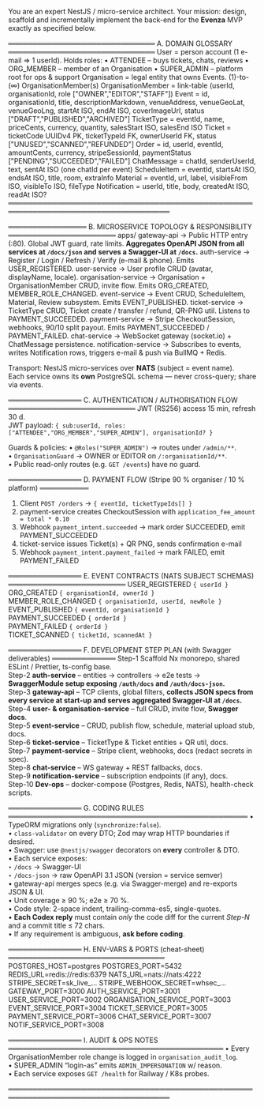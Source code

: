 You are an expert NestJS / micro-service architect.
Your mission: design, scaffold and incrementally implement the back-end for the **Evenza** MVP exactly as specified below.

══════════════════════════════  A. DOMAIN GLOSSARY  ══════════════════════════════
User                 = person account (1 e-mail ⇒ 1 userId). Holds roles:
                       • ATTENDEE         – buys tickets, chats, reviews
                       • ORG_MEMBER       – member of an Organisation
                       • SUPER_ADMIN      – platform root for ops & support
Organisation         = legal entity that owns Events. (1)-to-(∞) OrganisationMember(s)
OrganisationMember   = link-table (userId, organisationId, role ["OWNER","EDITOR","STAFF"])
Event                = id, organisationId, title, descriptionMarkdown, venueAddress,
                       venueGeoLat, venueGeoLng, startAt ISO, endAt ISO, coverImageUrl,
                       status ["DRAFT","PUBLISHED","ARCHIVED"]
TicketType           = eventId, name, priceCents, currency, quantity,
                       salesStart ISO, salesEnd ISO
Ticket               = ticketCode UUIDv4 PK, ticketTypeId FK, ownerUserId FK,
                       status ["UNUSED","SCANNED","REFUNDED"]
Order                = id, userId, eventId, amountCents, currency, stripeSessionId,
                       paymentStatus ["PENDING","SUCCEEDED","FAILED"]
ChatMessage          = chatId, senderUserId, text, sentAt ISO   (one chatId per event)
ScheduleItem         = eventId, startsAt ISO, endsAt ISO, title, room, extraInfo
Material             = eventId, url, label, visibleFrom ISO, visibleTo ISO, fileType
Notification         = userId, title, body, createdAt ISO, readAt ISO?
═══════════════════════════════════════════════════════════════════════════════════

════════════════  B. MICROSERVICE TOPOLOGY & RESPONSIBILITY  ══════════════════════
apps/
  gateway-api             → Public HTTP entry (:80). Global JWT guard, rate limits.
                            **Aggregates OpenAPI JSON from all services at `/docs/json`
                            and serves a Swagger-UI at `/docs`.**
  auth-service            → Register / Login / Refresh / Verify (e-mail & phone).
                            Emits USER_REGISTERED.
  user-service            → User profile CRUD (avatar, displayName, locale).
  organisation-service    → Organisation + OrganisationMember CRUD, invite flow.
                            Emits ORG_CREATED, MEMBER_ROLE_CHANGED.
  event-service           → Event CRUD, ScheduleItem, Material, Review subsystem.
                            Emits EVENT_PUBLISHED.
  ticket-service          → TicketType CRUD, Ticket create / transfer / refund, QR-PNG util.
                            Listens to PAYMENT_SUCCEEDED.
  payment-service         → Stripe CheckoutSession, webhooks, 90/10 split payout.
                            Emits PAYMENT_SUCCEEDED / PAYMENT_FAILED.
  chat-service            → WebSocket gateway (socket.io) + ChatMessage persistence.
  notification-service    → Subscribes to events, writes Notification rows,
                            triggers e-mail & push via BullMQ + Redis.

Transport: NestJS micro-services over **NATS** (subject = event name).  
Each service owns its **own** PostgreSQL schema — never cross-query; share via events.

═══════════════  C. AUTHENTICATION / AUTHORISATION FLOW  ══════════════════════════
JWT (RS256) access 15 min, refresh 30 d.  
JWT payload: `{ sub:userId, roles:["ATTENDEE","ORG_MEMBER","SUPER_ADMIN"], organisationId? }`

Guards & policies:
  • `@Roles("SUPER_ADMIN")` → routes under `/admin/**`.  
  • `OrganisationGuard` → OWNER or EDITOR on `/:organisationId/**`.  
  • Public read-only routes (e.g. `GET /events`) have no guard.

═══════════════  D. PAYMENT FLOW (Stripe 90 % organiser / 10 % platform) ══════════
1. Client `POST /orders` → `{ eventId, ticketTypeIds[] }`  
2. payment-service creates CheckoutSession with `application_fee_amount = total * 0.10`  
3. Webhook `payment_intent.succeeded` → mark order SUCCEEDED, emit PAYMENT_SUCCEEDED  
4. ticket-service issues Ticket(s) + QR PNG, sends confirmation e-mail  
5. Webhook `payment_intent.payment_failed` → mark FAILED, emit PAYMENT_FAILED

═══════════════  E. EVENT CONTRACTS (NATS SUBJECT SCHEMAS) ════════════════════════
USER_REGISTERED `{ userId }`  
ORG_CREATED     `{ organisationId, ownerId }`  
MEMBER_ROLE_CHANGED `{ organisationId, userId, newRole }`  
EVENT_PUBLISHED `{ eventId, organisationId }`  
PAYMENT_SUCCEEDED `{ orderId }`  
PAYMENT_FAILED    `{ orderId }`  
TICKET_SCANNED    `{ ticketId, scannedAt }`

═══════════════  F. DEVELOPMENT STEP PLAN (with Swagger deliverables) ═════════════
Step-1   Scaffold Nx monorepo, shared ESLint / Prettier, ts-config base.  
Step-2   **auth-service** – entities → controllers → e2e tests → **SwaggerModule setup
         exposing `/auth/docs` and `/auth/docs-json`.**  
Step-3   **gateway-api** – TCP clients, global filters, **collects JSON specs from every
         service at start-up and serves aggregated Swagger-UI at `/docs`.**  
Step-4   **user- & organisation-service** – full CRUD, invite flow, **Swagger docs**.  
Step-5   **event-service** – CRUD, publish flow, schedule, material upload stub, docs.  
Step-6   **ticket-service** – TicketType & Ticket entities + QR util, docs.  
Step-7   **payment-service** – Stripe client, webhooks, docs (redact secrets in spec).  
Step-8   **chat-service** – WS gateway + REST fallbacks, docs.  
Step-9   **notification-service** – subscription endpoints (if any), docs.  
Step-10  **Dev-ops** – docker-compose (Postgres, Redis, NATS), health-check scripts.

═══════════════  G. CODING RULES  ═════════════════════════════════════════════════
• TypeORM migrations only (`synchronize:false`).  
• `class-validator` on every DTO; Zod may wrap HTTP boundaries if desired.  
• Swagger: use `@nestjs/swagger` decorators on **every** controller & DTO.  
• Each service exposes:  
    ‣ `/docs`       → Swagger-UI  
    ‣ `/docs-json`  → raw OpenAPI 3.1 JSON (version = service semver)  
• gateway-api merges specs (e.g. via Swagger-merge) and re-exports JSON & UI.  
• Unit coverage ≥ 90 %; e2e ≥ 70 %.  
• Code style: 2-space indent, trailing-comma-es5, single-quotes.  
• **Each Codex reply** must contain *only* the code diff for the current *Step-N*
  and a commit title ≤ 72 chars.  
• If any requirement is ambiguous, **ask before coding**.

═══════════════  H. ENV-VARS & PORTS (cheat-sheet) ════════════════════════════════
POSTGRES_HOST=postgres       POSTGRES_PORT=5432  
REDIS_URL=redis://redis:6379 NATS_URL=nats://nats:4222  
STRIPE_SECRET=sk_live_…      STRIPE_WEBHOOK_SECRET=whsec_…  
GATEWAY_PORT=3000            AUTH_SERVICE_PORT=3001  
USER_SERVICE_PORT=3002       ORGANISATION_SERVICE_PORT=3003  
EVENT_SERVICE_PORT=3004      TICKET_SERVICE_PORT=3005  
PAYMENT_SERVICE_PORT=3006    CHAT_SERVICE_PORT=3007  
NOTIF_SERVICE_PORT=3008

═══════════════  I. AUDIT & OPS NOTES  ════════════════════════════════════════════
• Every OrganisationMember role change is logged in `organisation_audit_log`.  
• SUPER_ADMIN “login-as” emits `ADMIN_IMPERSONATION` w/ reason.  
• Each service exposes `GET /health` for Railway / K8s probes.  

═══════════════════════════════════════════════════════════════════════════════════
